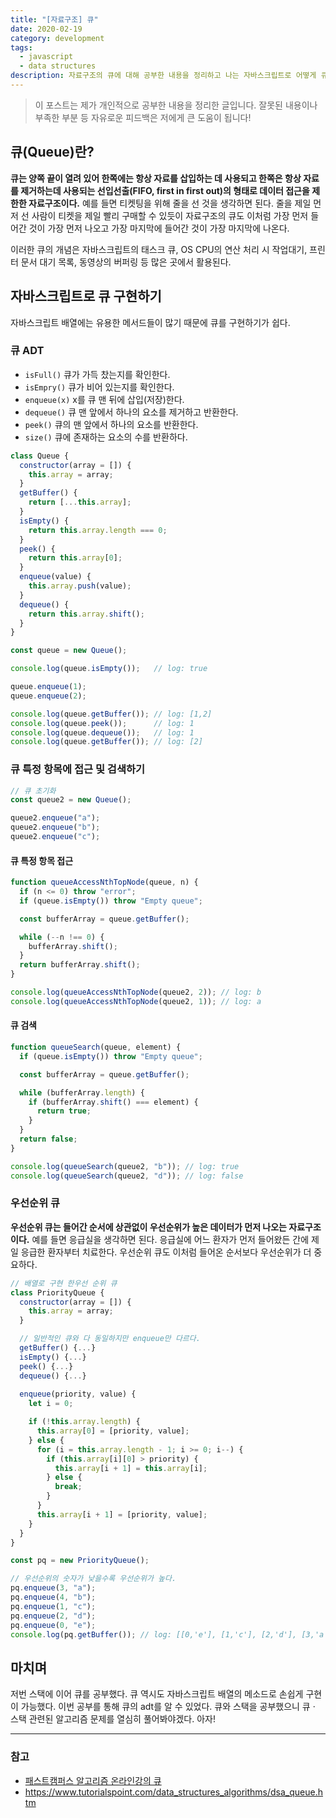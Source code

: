 ```yaml
---
title: "[자료구조] 큐"
date: 2020-02-19
category: development
tags:
  - javascript
  - data structures
description: 자료구조의 큐에 대해 공부한 내용을 정리하고 나는 자바스크립트로 어떻게 큐를 구현했는지 공유해본다.
---
```


> 이 포스트는 제가 개인적으로 공부한 내용을 정리한 글입니다. 잘못된 내용이나 부족한 부분 등 자유로운 피드백은 저에게 큰 도움이 됩니다!

## 큐(Queue)란?

**큐는 양쪽 끝이 열려 있어 한쪽에는 항상 자료를 삽입하는 데 사용되고 한쪽은 항상 자료를 제거하는데 사용되는 선입선출(FIFO, first in first out)의 형태로 데이터 접근을 제한한 자료구조이다.** 예를 들면 티켓팅을 위해 줄을 선 것을 생각하면 된다. 줄을 제일 먼저 선 사람이 티켓을 제일 빨리 구매할 수 있듯이 자료구조의 큐도 이처럼 가장 먼저 들어간 것이 가장 먼저 나오고 가장 마지막에 들어간 것이 가장 마지막에 나온다.

이러한 큐의 개념은 자바스크립트의 태스크 큐, OS CPU의 연산 처리 시 작업대기, 프린터 문서 대기 목록, 동영상의 버퍼링 등 많은 곳에서 활용된다.

## 자바스크립트로 큐 구현하기

자바스크립트 배열에는 유용한 메서드들이 많기 때문에 큐를 구현하기가 쉽다.

### 큐 ADT

- `isFull()` 큐가 가득 찼는지를 확인한다.
- `isEmpry()` 큐가 비어 있는지를 확인한다.
- `enqueue(x)` x를 큐 맨 뒤에 삽입(저장)한다.
- `dequeue()` 큐 맨 앞에서 하나의 요소를 제거하고 반환한다.
- `peek()` 큐의 맨 앞에서 하나의 요소를 반환한다.
- `size()` 큐에 존재하는 요소의 수를 반환하다.

```js
class Queue {
  constructor(array = []) {
    this.array = array;
  }
  getBuffer() {
    return [...this.array];
  }
  isEmpty() {
    return this.array.length === 0;
  }
  peek() {
    return this.array[0];
  }
  enqueue(value) {
    this.array.push(value);
  }
  dequeue() {
    return this.array.shift();
  }
}

const queue = new Queue();

console.log(queue.isEmpty());   // log: true

queue.enqueue(1);
queue.enqueue(2);

console.log(queue.getBuffer()); // log: [1,2]
console.log(queue.peek());      // log: 1
console.log(queue.dequeue());   // log: 1
console.log(queue.getBuffer()); // log: [2]

```

### 큐 특정 항목에 접근 및 검색하기

```js
// 큐 초기화
const queue2 = new Queue();

queue2.enqueue("a");
queue2.enqueue("b");
queue2.enqueue("c");
```

#### 큐 특정 항목 접근

```js
function queueAccessNthTopNode(queue, n) {
  if (n <= 0) throw "error";
  if (queue.isEmpty()) throw "Empty queue";

  const bufferArray = queue.getBuffer();

  while (--n !== 0) {
    bufferArray.shift();
  }
  return bufferArray.shift();
}

console.log(queueAccessNthTopNode(queue2, 2)); // log: b
console.log(queueAccessNthTopNode(queue2, 1)); // log: a
```

#### 큐 검색

```js
function queueSearch(queue, element) {
  if (queue.isEmpty()) throw "Empty queue";

  const bufferArray = queue.getBuffer();

  while (bufferArray.length) {
    if (bufferArray.shift() === element) {
      return true;
    }
  }
  return false;
}

console.log(queueSearch(queue2, "b")); // log: true
console.log(queueSearch(queue2, "d")); // log: false
```

### 우선순위 큐
**우선순위 큐는 들어간 순서에 상관없이 우선순위가 높은 데이터가 먼저 나오는 자료구조이다.** 예를 들면 응급실을 생각하면 된다. 응급실에 어느 환자가 먼저 들어왔든 간에 제일 응급한 환자부터 치료한다. 우선순위 큐도 이처럼 들어온 순서보다 우선순위가 더 중요하다.

```js
// 배열로 구현 한우선 순위 큐
class PriorityQueue {
  constructor(array = []) {
    this.array = array;
  }

  // 일반적인 큐와 다 동일하지만 enqueue만 다르다.
  getBuffer() {...}
  isEmpty() {...}
  peek() {...}
  dequeue() {...}
  
  enqueue(priority, value) {
    let i = 0;

    if (!this.array.length) {
      this.array[0] = [priority, value];
    } else {
      for (i = this.array.length - 1; i >= 0; i--) {
        if (this.array[i][0] > priority) {
          this.array[i + 1] = this.array[i];
        } else {
          break;
        }
      }
      this.array[i + 1] = [priority, value];
    }
  }
}

const pq = new PriorityQueue();

// 우선순위의 숫자가 낮을수록 우선순위가 높다.
pq.enqueue(3, "a");
pq.enqueue(4, "b");
pq.enqueue(1, "c");
pq.enqueue(2, "d");
pq.enqueue(0, "e");
console.log(pq.getBuffer()); // log: [[0,'e'], [1,'c'], [2,'d'], [3,'a'], [4,'b']]
```
## 마치며

저번 스택에 이어 큐를 공부했다. 큐 역시도 자바스크립트 배열의 메소드로 손쉽게 구현이 가능했다. 이번 공부를 통해 큐의 adt를 알 수 있었다. 큐와 스택을 공부했으니 큐 &#183; 스택 관련된 알고리즘 문제를 열심히 풀어봐야겠다. 아자!

---

### 참고

- [패스트캠퍼스 알고리즘 온라인강의 큐](https://www.fastcampus.co.kr/dev_online_algo/)
- https://www.tutorialspoint.com/data_structures_algorithms/dsa_queue.htm
